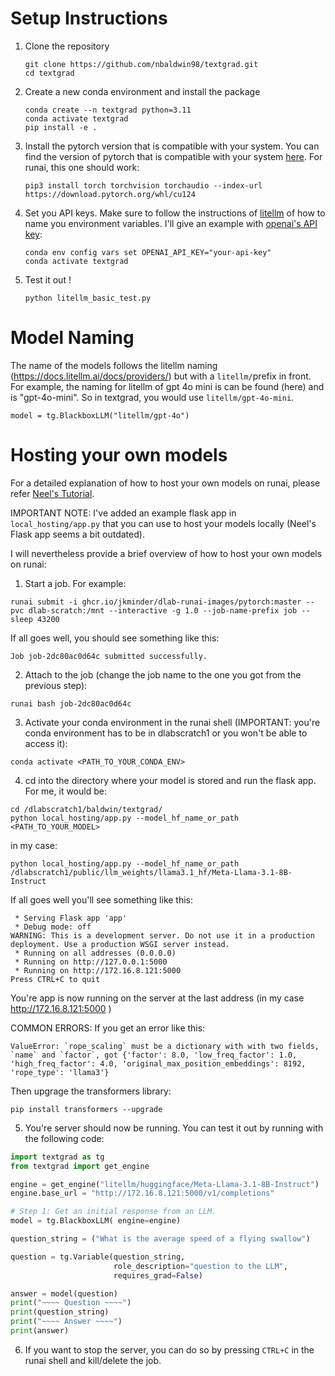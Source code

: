 # Setup Instructions
1. Clone the repository
    ```shell
    git clone https://github.com/nbaldwin98/textgrad.git
    cd textgrad
    ```
2. Create a new conda environment and install the package
    ```shell
    conda create --n textgrad python=3.11
    conda activate textgrad
    pip install -e .
    ```

3. Install the pytorch version that is compatible with your system. You can find the version of pytorch that is compatible with your system [here](https://pytorch.org/get-started/locally/). For runai, this one should work:
    ```shell
    pip3 install torch torchvision torchaudio --index-url https://download.pytorch.org/whl/cu124
    ```

4. Set you API keys. Make sure to follow the instructions of [litellm](https://docs.litellm.ai/docs/providers) of how to name you environment variables. I'll give an example with [openai's API key](https://docs.litellm.ai/docs/providers/openai):
    ```shell
    conda env config vars set OPENAI_API_KEY="your-api-key"
    conda activate textgrad
    ```

5. Test it out !
    ```shell
    python litellm_basic_test.py 
    ```

# Model Naming

The name of the models follows the litellm naming (https://docs.litellm.ai/docs/providers/) but with a `litellm/`prefix in front. For example, the naming for litellm of gpt 4o mini is can be found (here) and is "gpt-4o-mini". So in textgrad, you would use `litellm/gpt-4o-mini`.

```
model = tg.BlackboxLLM("litellm/gpt-4o")
```

# Hosting your own models

For a detailed explanation of how to host your own models on runai, please refer [Neel's Tutorial](https://gist.github.com/Neel-Shah-29/57666e6c735a115d3eaf349071596bce).

IMPORTANT NOTE: I've added an example flask app in `local_hosting/app.py` that you can use to host your models locally (Neel's Flask app seems a bit outdated). 

I will nevertheless provide a brief overview of how to host your own models on runai:

1. Start a job. For example:
```shell
runai submit -i ghcr.io/jkminder/dlab-runai-images/pytorch:master --pvc dlab-scratch:/mnt --interactive -g 1.0 --job-name-prefix job -- sleep 43200
```
If all goes well, you should see something like this:
```shell
Job job-2dc80ac0d64c submitted successfully.
```

2. Attach to the job (change the job name to the one you got from the previous step):
```shell
runai bash job-2dc80ac0d64c
```

3. Activate your conda environment in the runai shell (IMPORTANT: you're conda environment has to be in dlabscratch1 or you won't be able to access it):
```shell
conda activate <PATH_TO_YOUR_CONDA_ENV>
```

4. cd into the directory where your model is stored and run the flask app. For me, it would be:
```shell
cd /dlabscratch1/baldwin/textgrad/
python local_hosting/app.py --model_hf_name_or_path <PATH_TO_YOUR_MODEL>
```
in my case:
```shell
python local_hosting/app.py --model_hf_name_or_path /dlabscratch1/public/llm_weights/llama3.1_hf/Meta-Llama-3.1-8B-Instruct
```

If all goes well you'll see something like this:
```shell
 * Serving Flask app 'app'
 * Debug mode: off
WARNING: This is a development server. Do not use it in a production deployment. Use a production WSGI server instead.
 * Running on all addresses (0.0.0.0)
 * Running on http://127.0.0.1:5000
 * Running on http://172.16.8.121:5000
Press CTRL+C to quit
 ```

You're app is now running on the server at the last address (in my case http://172.16.8.121:5000 )

COMMON ERRORS:
If you get an error like this:
```shell
ValueError: `rope_scaling` must be a dictionary with with two fields, `name` and `factor`, got {'factor': 8.0, 'low_freq_factor': 1.0, 'high_freq_factor': 4.0, 'original_max_position_embeddings': 8192, 'rope_type': 'llama3'}
```
Then upgrage the transformers library:
```shell
pip install transformers --upgrade
```

5. You're server should now be running. You can test it out by running with the following code:
```python
import textgrad as tg
from textgrad import get_engine

engine = get_engine("litellm/huggingface/Meta-Llama-3.1-8B-Instruct")
engine.base_url = "http://172.16.8.121:5000/v1/completions"

# Step 1: Get an initial response from an LLM.
model = tg.BlackboxLLM( engine=engine)

question_string = ("What is the average speed of a flying swallow")

question = tg.Variable(question_string,
                       role_description="question to the LLM",
                       requires_grad=False)

answer = model(question)
print("~~~~ Question ~~~~")
print(question_string)
print("~~~~ Answer ~~~~")
print(answer)
```

6. If you want to stop the server, you can do so by pressing `CTRL+C` in the runai shell and kill/delete the job.

